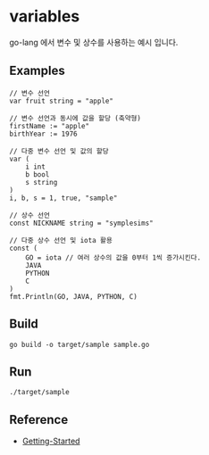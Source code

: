 # variables
go-lang 에서 변수 및 상수를 사용하는 예시 입니다.

## Examples
```
// 변수 선언
var fruit string = "apple"

// 변수 선언과 동시에 값을 할당 (축약형)
firstName := "apple"
birthYear := 1976

// 다중 변수 선언 및 값의 할당 
var (
	i int
	b bool
	s string
)
i, b, s = 1, true, "sample"

// 상수 선언
const NICKNAME string = "symplesims"

// 다중 상수 선언 및 iota 활용
const (
	GO = iota // 여러 상수의 값을 0부터 1씩 증가시킨다.
	JAVA
	PYTHON
	C
)
fmt.Println(GO, JAVA, PYTHON, C)

```

## Build
```
go build -o target/sample sample.go
```

## Run
```
./target/sample
```

## Reference
- [Getting-Started](https://golang.org/doc/tutorial/getting-started)